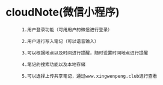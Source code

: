 ﻿# cloudNote(微信小程序)
 
		  1.用户登录功能（可用用户的微信进行登录）

		  2.用户进行写入笔记（可以语音输入）

		  3.可以根据地点以及时间进行提醒，随时设置时间地点进行提醒

		  4.笔记的搜索功能以及本地存储

		  5.可以选择上传共享笔记，通过www.xingwenpeng.club进行查看
